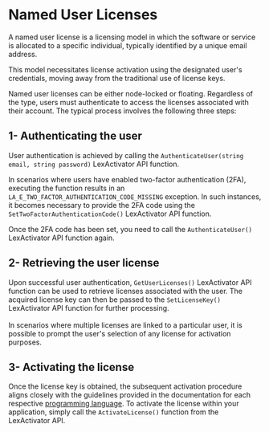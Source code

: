 # Named User Licenses

A named user license is a licensing model in which the software or service is allocated to a specific individual, typically identified by a unique email address.&#x20;

This model necessitates license activation using the designated user's credentials, moving away from the traditional use of license keys.&#x20;

Named user licenses can be either node-locked or floating. Regardless of the type, users must authenticate to access the licenses associated with their account. The typical process involves the following three steps:

## 1- Authenticating the user

User authentication is achieved by calling the `AuthenticateUser(string email, string password)` LexActivator API function.

In scenarios where users have enabled two-factor authentication (2FA), executing the function results in an `LA_E_TWO_FACTOR_AUTHENTICATION_CODE_MISSING` exception. In such instances, it becomes necessary to provide the 2FA code using the `SetTwoFactorAuthenticationCode()` LexActivator API function.

Once the 2FA code has been set, you need to call the `AuthenticateUser()` LexActivator API function again.

## 2- Retrieving the user license

Upon successful user authentication, `GetUserLicenses()` LexActivator API function can be used to retrieve licenses associated with the user. The acquired license key can then be passed to the `SetLicenseKey()` LexActivator API function for further processing. \
\
In scenarios where multiple licenses are linked to a particular user, it is possible to prompt the user's selection of any license for activation purposes.

## 3- Activating the license

Once the license key is obtained, the subsequent activation procedure aligns closely with the guidelines provided in the documentation for each respective [programming language](node-locked-licenses/using-lexactivator/using-lexactivator-with-python.md). To activate the license within your application, simply call the `ActivateLicense()` function from the LexActivator API.
